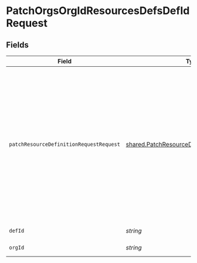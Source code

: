 # PatchOrgsOrgIdResourcesDefsDefIdRequest


## Fields

| Field                                                                                                                                                                                                                                                                                                                                                                                                                                                                                                                                                     | Type                                                                                                                                                                                                                                                                                                                                                                                                                                                                                                                                                      | Required                                                                                                                                                                                                                                                                                                                                                                                                                                                                                                                                                  | Description                                                                                                                                                                                                                                                                                                                                                                                                                                                                                                                                               |
| --------------------------------------------------------------------------------------------------------------------------------------------------------------------------------------------------------------------------------------------------------------------------------------------------------------------------------------------------------------------------------------------------------------------------------------------------------------------------------------------------------------------------------------------------------- | --------------------------------------------------------------------------------------------------------------------------------------------------------------------------------------------------------------------------------------------------------------------------------------------------------------------------------------------------------------------------------------------------------------------------------------------------------------------------------------------------------------------------------------------------------- | --------------------------------------------------------------------------------------------------------------------------------------------------------------------------------------------------------------------------------------------------------------------------------------------------------------------------------------------------------------------------------------------------------------------------------------------------------------------------------------------------------------------------------------------------------- | --------------------------------------------------------------------------------------------------------------------------------------------------------------------------------------------------------------------------------------------------------------------------------------------------------------------------------------------------------------------------------------------------------------------------------------------------------------------------------------------------------------------------------------------------------- |
| `patchResourceDefinitionRequestRequest`                                                                                                                                                                                                                                                                                                                                                                                                                                                                                                                   | [shared.PatchResourceDefinitionRequestRequest](../../models/shared/patchresourcedefinitionrequestrequest.md)                                                                                                                                                                                                                                                                                                                                                                                                                                              | :heavy_check_mark:                                                                                                                                                                                                                                                                                                                                                                                                                                                                                                                                        | The Resource Definition record details.<br/><br/>The PATCH operation would change the value of the property if it is included in the request payload JSON, and not `null`. Missing and `null` properties are ignored.<br/><br/>For the map properties, such as PatchResourceDefinitionRequest.DriverInputs, the merge operation is applied.<br/><br/>Merge rules are as follows:<br/><br/>- If a map property has a value, it is replaced (or added).<br/><br/>- If a map property is set to `null`, it is removed.<br/><br/>- If a map property is not included (missing in JSON), it remains unchanged. |
| `defId`                                                                                                                                                                                                                                                                                                                                                                                                                                                                                                                                                   | *string*                                                                                                                                                                                                                                                                                                                                                                                                                                                                                                                                                  | :heavy_check_mark:                                                                                                                                                                                                                                                                                                                                                                                                                                                                                                                                        | The Resource Definition ID.<br/><br/>                                                                                                                                                                                                                                                                                                                                                                                                                                                                                                                     |
| `orgId`                                                                                                                                                                                                                                                                                                                                                                                                                                                                                                                                                   | *string*                                                                                                                                                                                                                                                                                                                                                                                                                                                                                                                                                  | :heavy_check_mark:                                                                                                                                                                                                                                                                                                                                                                                                                                                                                                                                        | The Organization ID.<br/><br/>                                                                                                                                                                                                                                                                                                                                                                                                                                                                                                                            |